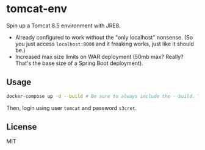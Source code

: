 # tomcat-env

Spin up a Tomcat 8.5 environment with JRE8.

 - Already configured to work without the "only localhost" nonsense. (So you just access `localhost:8000` and it freaking works, just like it should be.)
 - Increased max size limits on WAR deployment (50mb max? Really? That's the base size of a Spring Boot deployment).

## Usage ##

```sh
docker-compose up -d --build # Be sure to always include the --build. The image might change and it'll use the cache anyways.
```

Then, login using user `tomcat` and password `s3cret`.

## License ##

MIT
